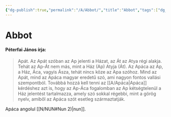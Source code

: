 ```yaml
---
{"dg-publish":true,"permalink":"/A/Abbot/","title":"Abbot","tags":["dg_uploaded"],"created":"2023-10-22T12:48","updated":"2023-10-25T12:19"}
---
```



# Abbot

#### Péterfai János írja:

> Apát. Az Apát szóban az Ap jelenti a Házat, az Át az Atya régi alakja. Tehát az Ap-Át nem más, mint a Ház (Ap) Atyja (Át). Az Apáca az Ap, a Ház, Áca, vagyis Ásza, tehát nincs köze az Apa szóhoz. Mind az Apát, mind az Apáca magyar eredetű szó, ami nagyon fontos vallási szempontból. Továbbá hozzá kell tenni az [[A/Apáca\|Apáca]] kérdéshez azt is, hogy az Ap-Áca fogalomban az Ap kétségtelenül a Ház jelentést tartalmazza, amely szó sokkal régebbi, mint a görög nyelv, amiből az Apáca szót esetleg származtatják.  

Apáca angolul [[N/NUN#Nun 2)\|nun]].